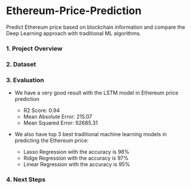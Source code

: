 # Ethereum-Price-Prediction
Predict Ethereum price based on blockchain information and compare the Deep Learning approach with traditional ML algorithms.

### 1. Project Overview


### 2. Dataset

### 3. Evaluation
- We have a very good result with the LSTM model in Ethereum price prediction
  - R2 Score:  0.94
  - Mean Absolute Error:  215.07
  - Mean Squared Error:  92685.31
 
- We also have top 3 best traditional machine learning models in predicting the Ethereum price:
  - Lasso Regression with the accuracy is 98%
  - Ridge Regression with the accuracy is 97%
  - Linear Regression with the accuracy is 95%
  
### 4. Next Steps
